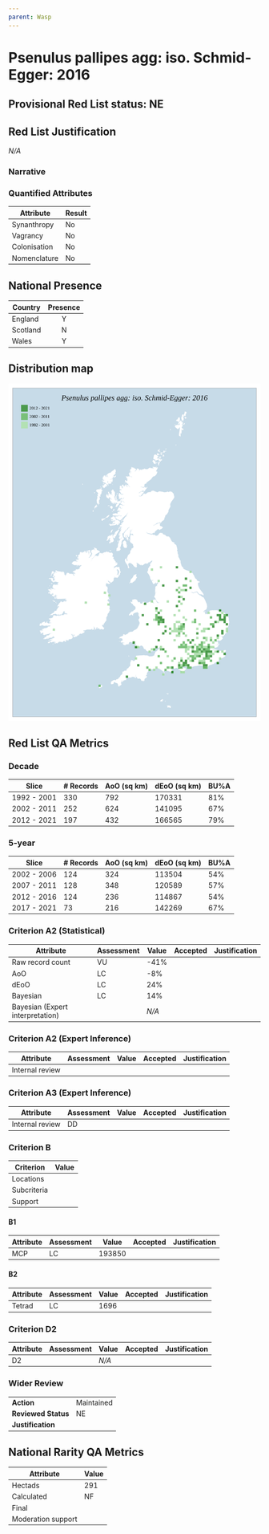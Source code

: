 ```yaml
---
parent: Wasp
---
```


# Psenulus pallipes agg: iso. Schmid-Egger: 2016

## Provisional Red List status: NE


## Red List Justification
*N/A*

### Narrative




### Quantified Attributes
|Attribute|Result|
|---|---|
|Synanthropy|No|
|Vagrancy|No|
|Colonisation|No|
|Nomenclature|No|




## National Presence
|Country|Presence
|---|:-:|
|England|Y|
|Scotland|N|
|Wales|Y|


## Distribution map
![](../map/509.svg)

## Red List QA Metrics
### Decade
| Slice | # Records | AoO (sq km) | dEoO (sq km) |BU%A |
|---|---|---|---|---|
|1992 - 2001|330|792|170331|81%|
|2002 - 2011|252|624|141095|67%|
|2012 - 2021|197|432|166565|79%|

### 5-year
| Slice | # Records | AoO (sq km) | dEoO (sq km) |BU%A |
|---|---|---|---|---|
|2002 - 2006|124|324|113504|54%|
|2007 - 2011|128|348|120589|57%|
|2012 - 2016|124|236|114867|54%|
|2017 - 2021|73|216|142269|67%|

### Criterion A2 (Statistical)
|Attribute|Assessment|Value|Accepted|Justification
|---|---|---|---|---|
|Raw record count|VU|-41%|||
|AoO|LC|-8%|||
|dEoO|LC|24%|||
|Bayesian|LC|14%|||
|Bayesian (Expert interpretation)||*N/A*|||

### Criterion A2 (Expert Inference)
|Attribute|Assessment|Value|Accepted|Justification
|---|---|---|---|---|
|Internal review|||||

### Criterion A3 (Expert Inference)
|Attribute|Assessment|Value|Accepted|Justification
|---|---|---|---|---|
|Internal review|DD||||

### Criterion B
|Criterion| Value|
|---|---|
|Locations||
|Subcriteria||
|Support||

#### B1
|Attribute|Assessment|Value|Accepted|Justification
|---|---|---|---|---|
|MCP|LC|193850|||

#### B2
|Attribute|Assessment|Value|Accepted|Justification
|---|---|---|---|---|
|Tetrad|LC|1696|||

### Criterion D2
|Attribute|Assessment|Value|Accepted|Justification
|---|---|---|---|---|
|D2||*N/A*|||

### Wider Review
|  |  |
|---|---|
|**Action**|Maintained|
|**Reviewed Status**|NE|
|**Justification**||

## National Rarity QA Metrics
|Attribute|Value|
|---|---|
|Hectads|291|
|Calculated|NF|
|Final||
|Moderation support||
